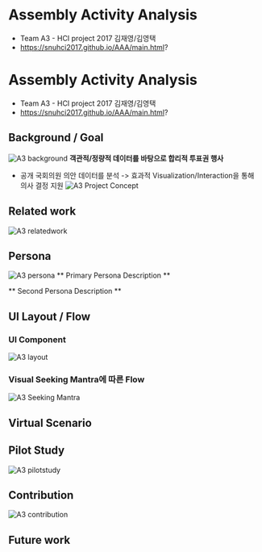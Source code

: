 # Assembly Activity Analysis
* Team A3 - HCI project 2017 김재영/김영택
* https://snuhci2017.github.io/AAA/main.html?

# Assembly Activity Analysis
* Team A3 - HCI project 2017 김재영/김영택
* https://snuhci2017.github.io/AAA/main.html?

## Background / Goal
![A3 background]()
**객관적/정량적 데이터를 바탕으로 합리적 투표권 행사**
 - 공개 국회의원 의안 데이터를 분석 -> 효과적 Visualization/Interaction을 통해 의사 결정 지원
![A3 Project Concept]()

## Related work
![A3 relatedwork]()

## Persona
![A3 persona]()
** Primary Persona Description **

** Second Persona Description **

## UI Layout / Flow
### UI Component
![A3 layout]()

### Visual Seeking Mantra에 따른 Flow
![A3 Seeking Mantra]()

## Virtual Scenario


## Pilot Study
![A3 pilotstudy]()

## Contribution
![A3 contribution]()

## Future work
